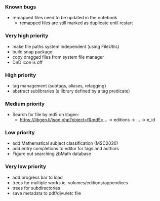 ### Known bugs
- remapped files need to be updated in the notebook
  - remapped files are still marked as duplicate until restart

### Very high priority
- make file paths system independent (using FileUtils)
- build snap package
- copy dragged files from system file manager
- DnD icon is off

### High priority
- tag management (subtags, aliases, retagging)
- abstract sublibraries (a library defined by a tag predicate)

### Medium priority
- Search for file by md5 on libgen:
  - https://libgen.li/json.php?object=f&md5=...
    -> editions -> ... -> e_id

### Low priority
- add Mathematical subject classification (MSC2020)
- add entry completions to editor for tags and authors
- Figure out searching zbMath database

### Very low priority
- add progress bar to load
- trees for multiple works ie. volumes/editions/appendices
- trees for subdirectories
- save metadata to pdf/djvu/etc file
